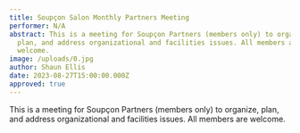 ```yaml
---
title: Soupçon Salon Monthly Partners Meeting
performer: N/A
abstract: This is a meeting for Soupçon Partners (members only) to organize,
  plan, and address organizational and facilities issues. All members are
  welcome.
image: /uploads/0.jpg
author: Shaun Ellis
date: 2023-08-27T15:00:00.000Z
approved: true
---
```

This is a meeting for Soupçon Partners (members only) to organize, plan, and address organizational and facilities issues. All members are welcome.
